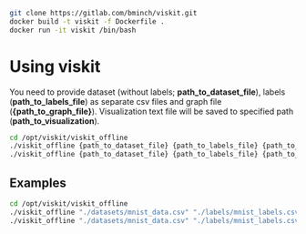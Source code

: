 ```bash
git clone https://gitlab.com/bminch/viskit.git
docker build -t viskit -f Dockerfile .
docker run -it viskit /bin/bash
```

# Using viskit
You need to provide dataset (without labels; <b>path_to_dataset_file</b>), labels (<b>path_to_labels_file</b>) as separate csv files and graph file (<b>{path_to_graph_file}</b>). Visualization text file will be saved to specified path (<b>path_to_visualization</b>).
```bash
cd /opt/viskit/viskit_offline
./viskit_offline {path_to_dataset_file} {path_to_labels_file} {path_to_graph_file} {path_to_visualization} 2500 2 1 1 0 0 0 "force-directed"
./viskit_offline {path_to_dataset_file} {path_to_labels_file} {path_to_graph_file} {path_to_visualization}
```

## Examples
```bash
cd /opt/viskit/viskit_offline
./viskit_offline "./datasets/mnist_data.csv" "./labels/mnist_labels.csv" "./graphs/mnist.bin" ./visualization.txt 2500 2 1 1 0 0 0 "force-directed"
./viskit_offline "./datasets/mnist_data.csv" "./labels/mnist_labels.csv" "./graphs/mnist.bin" ./visualization.txt
```
